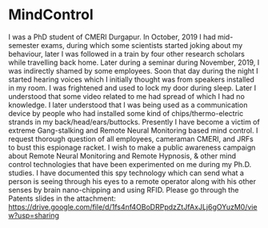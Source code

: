 # MindControl
I was a PhD student of CMERI Durgapur. In October, 2019 I had mid-semester exams, during which some scientists started joking about my behaviour, later I was followed in a train by four other research scholars while travelling back home. Later during a seminar during November, 2019, I was indirectly shamed by some employees. Soon that day during the night I started hearing voices which I initially thought was from speakers installed in my room. I was frightened and used to lock my door during sleep. Later I understood that some video related to me had spread of which I had no knowledge. I later understood that I was being used as a communication device by people who had installed some kind of chips/thermo-electric strands in my back/head/ears/buttocks. Presently I have become a victim of extreme Gang-stalking and Remote Neural Monitoring based mind control. I request thorough question of all employees, cameraman CMERI, and JRFs to bust this espionage racket.  I wish to make a public awareness campaign about Remote Neural Monitoring and Remote Hypnosis, &amp; other mind control technologies that have been experimented on me during my Ph.D. studies. I have documented this spy technology which can send what a person is seeing through his eyes to a remote operator along with his other senses by brain nano-chipping and using RFID. Please go through the Patents slides in the attachment: https://drive.google.com/file/d/1fs4nf4OBoDRPpdzZtJfAxJLj6gOYuzM0/view?usp=sharing

